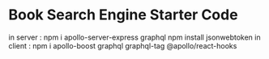 # Book Search Engine Starter Code

in server : npm i apollo-server-express graphql
npm install jsonwebtoken
in client : npm i apollo-boost graphql graphql-tag @apollo/react-hooks